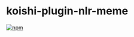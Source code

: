 # koishi-plugin-nlr-meme

[![npm](https://img.shields.io/npm/v/koishi-plugin-nlr-meme?style=flat-square)](https://www.npmjs.com/package/koishi-plugin-nlr-meme)


